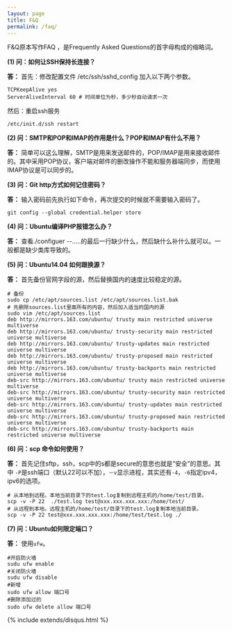 ```yaml
---
layout: page
title: F&Q
permalink: /faq/
---
```


F&Q原本写作FAQ ，是Frequently Asked Questions的首字母构成的缩略词。

**(1) 问：如何让SSH保持长连接？**

**答：** 首先：修改配置文件 /etc/ssh/sshd_config 加入以下两个参数。

```shell
TCPKeepAlive yes
ServerAliveInterval 60 # 时间单位为秒，多少秒自动请求一次
```
然后：重启ssh服务

```shell
/etc/init.d/ssh restart
```
**(2) 问：SMTP和POP和IMAP的作用是什么？POP和IMAP有什么不用？**

**答：** 简单可以这么理解，SMTP是用来发送邮件的，POP/IMAP是用来接收邮件的。其中采用POP协议，客户端对邮件的删改操作不能和服务器端同步，而使用IMAP协议是可以同步的。

**(3) 问：Git http方式如何记住密码？**

**答：** 输入密码前先执行如下命令，再次提交的时候就不需要输入密码了。

```shell
git config --global credential.helper store
```

**(4) 问：Ubuntu编译PHP报错怎么办？**

**答：** 查看./configuer --.....的最后一行缺少什么，然后缺什么补什么就可以。一般都是缺少类库导致的。

**(5) 问：Ubuntu14.04 如何跟换源？**

**答：** 首先备份官网字段的源，然后替换国内的速度比较稳定的源。

```shell
# 备份
sudo cp /etc/apt/sources.list /etc/apt/sources.list.bak
# 先删除sources.list里面所有的内容，然后加入适当的国内的源
sudo vim /etc/apt/sources.list
deb http://mirrors.163.com/ubuntu/ trusty main restricted universe multiverse
deb http://mirrors.163.com/ubuntu/ trusty-security main restricted universe multiverse
deb http://mirrors.163.com/ubuntu/ trusty-updates main restricted universe multiverse
deb http://mirrors.163.com/ubuntu/ trusty-proposed main restricted universe multiverse
deb http://mirrors.163.com/ubuntu/ trusty-backports main restricted universe multiverse
deb-src http://mirrors.163.com/ubuntu/ trusty main restricted universe multiverse
deb-src http://mirrors.163.com/ubuntu/ trusty-security main restricted universe multiverse
deb-src http://mirrors.163.com/ubuntu/ trusty-updates main restricted universe multiverse
deb-src http://mirrors.163.com/ubuntu/ trusty-proposed main restricted universe multiverse
deb-src http://mirrors.163.com/ubuntu/ trusty-backports main restricted universe multiverse
```

**(6) 问：scp 命令如何使用？**

**答：** 首先记住sftp，ssh，scp中的s都是secure的意思也就是“安全”的意思。其中 ```-P```是ssh端口（默认22可以不加），```－v```显示进程，其实还有```-4```，```-6```指定ipv4，ipv6的选项。

```shell
# 从本地到远程。本地当前目录下的test.log复制到远程主机的/home/test/目录。
scp -v -P 22  ./test.log test@xxx.xxx.xxx.xxx:/home/test/
# 从远程到本地。远程主机的/home/test/目录下的test.log复制本地当前目录。
scp -v -P 22 test@xxx.xxx.xxx.xxx:/home/test/test.log ./
```

**(7) 问：Ubuntu如何限定端口？**

**答：** 使用```ufw```。 

```shell
#开启防火墙
sudu ufw enable
#关闭防火墙
sudu ufw disable
#新增
sudo ufw allow 端口号
#删除添加过的
sudo ufw delete allow 端口号
```


{% include extends/disqus.html %}



